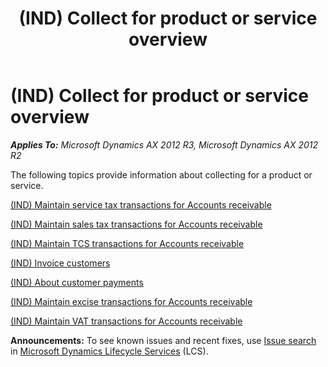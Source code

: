 ﻿---
title: (IND) Collect for product or service overview
TOCTitle: (IND) Collect for product or service overview
ms:assetid: 55fb9025-b464-4ce4-a04e-cf9cd7352b5f
ms:mtpsurl: https://technet.microsoft.com/en-us/library/JJ677828(v=AX.60)
ms:contentKeyID: 49385792
ms.date: 04/18/2014
mtps_version: v=AX.60
---

# (IND) Collect for product or service overview 


_**Applies To:** Microsoft Dynamics AX 2012 R3, Microsoft Dynamics AX 2012 R2_

The following topics provide information about collecting for a product or service.

[(IND) Maintain service tax transactions for Accounts receivable](ind-maintain-service-tax-transactions-for-accounts-receivable.md)

[(IND) Maintain sales tax transactions for Accounts receivable](ind-maintain-sales-tax-transactions-for-accounts-receivable.md)

[(IND) Maintain TCS transactions for Accounts receivable](ind-maintain-tcs-transactions-for-accounts-receivable.md)

[(IND) Invoice customers](ind-invoice-customers.md)

[(IND) About customer payments](ind-about-customer-payments.md)

[(IND) Maintain excise transactions for Accounts receivable](ind-maintain-excise-transactions-for-accounts-receivable.md)

[(IND) Maintain VAT transactions for Accounts receivable](ind-maintain-vat-transactions-for-accounts-receivable.md)

  
**Announcements:** To see known issues and recent fixes, use [Issue search](http://go.microsoft.com/fwlink/?linkid=389258) in [Microsoft Dynamics Lifecycle Services](http://go.microsoft.com/fwlink/?linkid=306505) (LCS).

